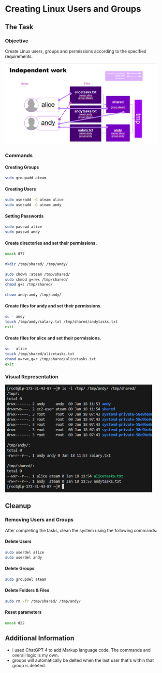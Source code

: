 # Creating Linux Users and Groups

## The Task

### Objective
Create Linux users, groups and permissions according to the specified requirements.

![3B Independent Work](3B-Independent-Work.png)

### Commands

#### Creating Groups
```bash
sudo groupadd ateam
```

#### Creating Users
```bash
sudo useradd -G ateam alice
sudo useradd -G ateam andy
```

#### Setting Passwords
```bash
sudo passwd alice
sudo passwd andy
```

#### Create directories  and set their permissions.
```bash
umask 077

mkdir /tmp/shared/ /tmp/andy/

sudo chown :ateam /tmp/shared/
sudo chmod g=rwx /tmp/shared/
chmod g+s /tmp/shared/

chown andy:andy /tmp/andy/
```

#### Create files for andy and set their permissions.
```bash
su - andy
touch /tmp/andy/salary.txt /tmp/shared/andytasks.txt
exit
```

#### Create files for alice and set their permissions.
```bash
su - alice
touch /tmp/shared/alicetasks.txt
chmod u=rwx,g=r /tmp/shared/alicetasks.txt
exit
```

### Visual Representation
![Command Line Screenshot](3B-Independent-Work-Screenshot.png)

## Cleanup

### Removing Users and Groups
After completing the tasks, clean the system using the following commands:

#### Delete Users
```bash
sudo userdel alice
sudo userdel andy
```

#### Delete Groups
```bash
sudo groupdel ateam
```

#### Delete Folders & Files
```bash
sudo rm -fr /tmp/shared/ /tmp/andy/
```

#### Reset parameters
```bash
umask 022
```

## Additional Information
- I used ChatGPT 4 to add Markup language code. The commands and overall logic is my own.
- groups will automatically be delted when the last user that's within that group is deleted.
